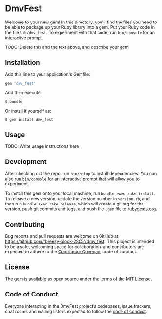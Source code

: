 # DmvFest

Welcome to your new gem! In this directory, you'll find the files you need to be able to package up your Ruby library into a gem. Put your Ruby code in the file `lib/dmv_fest`. To experiment with that code, run `bin/console` for an interactive prompt.

TODO: Delete this and the text above, and describe your gem

## Installation

Add this line to your application's Gemfile:

```ruby
gem 'dmv_fest'
```

And then execute:

    $ bundle

Or install it yourself as:

    $ gem install dmv_fest

## Usage

TODO: Write usage instructions here

## Development

After checking out the repo, run `bin/setup` to install dependencies. You can also run `bin/console` for an interactive prompt that will allow you to experiment.

To install this gem onto your local machine, run `bundle exec rake install`. To release a new version, update the version number in `version.rb`, and then run `bundle exec rake release`, which will create a git tag for the version, push git commits and tags, and push the `.gem` file to [rubygems.org](https://rubygems.org).

## Contributing

Bug reports and pull requests are welcome on GitHub at https://github.com/'breezy-block-2805'/dmv_fest. This project is intended to be a safe, welcoming space for collaboration, and contributors are expected to adhere to the [Contributor Covenant](http://contributor-covenant.org) code of conduct.

## License

The gem is available as open source under the terms of the [MIT License](https://opensource.org/licenses/MIT).

## Code of Conduct

Everyone interacting in the DmvFest project’s codebases, issue trackers, chat rooms and mailing lists is expected to follow the [code of conduct](https://github.com/'breezy-block-2805'/dmv_fest/blob/master/CODE_OF_CONDUCT.md).
